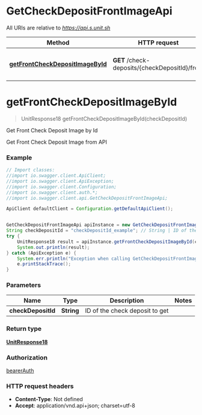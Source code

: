 # GetCheckDepositFrontImageApi

All URIs are relative to *https://api.s.unit.sh*

Method | HTTP request | Description
------------- | ------------- | -------------
[**getFrontCheckDepositImageById**](GetCheckDepositFrontImageApi.md#getFrontCheckDepositImageById) | **GET** /check-deposits/{checkDepositId}/front | Get Front Check Deposit Image by Id

<a name="getFrontCheckDepositImageById"></a>
# **getFrontCheckDepositImageById**
> UnitResponse18 getFrontCheckDepositImageById(checkDepositId)

Get Front Check Deposit Image by Id

Get Front Check Deposit Image from API 

### Example
```java
// Import classes:
//import io.swagger.client.ApiClient;
//import io.swagger.client.ApiException;
//import io.swagger.client.Configuration;
//import io.swagger.client.auth.*;
//import io.swagger.client.api.GetCheckDepositFrontImageApi;

ApiClient defaultClient = Configuration.getDefaultApiClient();


GetCheckDepositFrontImageApi apiInstance = new GetCheckDepositFrontImageApi();
String checkDepositId = "checkDepositId_example"; // String | ID of the check deposit to get
try {
    UnitResponse18 result = apiInstance.getFrontCheckDepositImageById(checkDepositId);
    System.out.println(result);
} catch (ApiException e) {
    System.err.println("Exception when calling GetCheckDepositFrontImageApi#getFrontCheckDepositImageById");
    e.printStackTrace();
}
```

### Parameters

Name | Type | Description  | Notes
------------- | ------------- | ------------- | -------------
 **checkDepositId** | **String**| ID of the check deposit to get |

### Return type

[**UnitResponse18**](UnitResponse18.md)

### Authorization

[bearerAuth](../README.md#bearerAuth)

### HTTP request headers

 - **Content-Type**: Not defined
 - **Accept**: application/vnd.api+json; charset=utf-8

